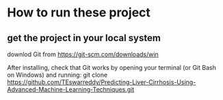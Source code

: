 # How to run these project
## get the project in your local system
downlod Git from https://git-scm.com/downloads/win

After installing, check that Git works by opening your terminal (or Git Bash on Windows) and running:
git clone https://github.com/TEswarreddy/Predicting-Liver-Cirrhosis-Using-Advanced-Machine-Learning-Techniques.git
